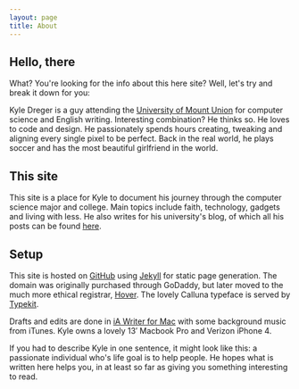 ```yaml
---
layout: page
title: About
---
```


## Hello, there

What? You're looking for the info about this here site? Well, let's try and break it down for you:  

Kyle Dreger is a guy attending the [University of Mount Union](http://mountunion.edu) for computer science and English writing. Interesting combination? He thinks so. He loves to code and design. He passionately spends hours creating, tweaking and aligning every single pixel to be perfect. Back in the real world, he plays soccer and has the most beautiful girlfriend in the world.

## This site

This site is a place for Kyle to document his journey through the computer science major and college. Main topics include faith, technology, gadgets and living with less. He also writes for his university's blog, of which all his posts can be found [here](http://blog.mountunion.edu/blog/author/dregerkq/). 

## Setup

This site is hosted on [GitHub](http://github.com) using [Jekyll](https://github.com/mojombo/jekyll/) for static page generation. The domain was originally purchased through GoDaddy, but later moved to the much more ethical registrar, [Hover](http://hover.com). The lovely Calluna typeface is served by [Typekit](http://typekit.com). 

Drafts and edits are done in [iA Writer for Mac](http://www.iawriter.com/) with some background music from iTunes. Kyle owns a lovely 13′ Macbook Pro and Verizon iPhone 4.

If you had to describe Kyle in one sentence, it might look like this: a passionate individual who's life goal is to help people. He hopes what is written here helps you, in at least so far as giving you something interesting to read.